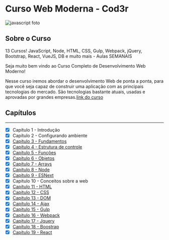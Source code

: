 # Curso Web Moderna - Cod3r
![javascript foto](https://www.evemilano.com/wp-content/uploads/2015/02/javascript-580x580.png)

## Sobre o Curso

13 Cursos! JavaScript, Node, HTML, CSS, Gulp, Webpack, jQuery, Bootstrap, React, VueJS, DB e muito mais - Aulas SEMANAIS 

Seja muito bem vindo ao Curso Completo de Desenvolvimento Web Moderno!

Nesse curso iremos abordar o desenvolvimento Web de ponta a ponta, para que você seja capaz de construir uma aplicação com as principais tecnologias do mercado. São tecnologias bastante atuais, usadas e aprovadas por grandes empresas.[link do curso](https://www.cod3r.com.br/portal/courses/web-moderno-com-javascript:-curso-completo-2018-+-projetos-27)

## Capítulos
---
- [x]  Capítulo 1 - Introdução<br>
- [x]  Capítulo 2 - Configurando ambiente <br>
- [x]  [Capítulo 3 - Fundamentos](fundamentos/)<br>
- [x]  [Capítulo 4 - Estrutura de controle](controle/)<br>
- [x]  [Capítulo 5 - Funções](funcao/)<br>
- [x]  [Capítulo 6 - Objetos](objetos/)<br>
- [x]  [Capítulo 7 - Arrays](arrays/)<br>
- [x]  [Capítulo 8 - Node](node/)<br>
- [x]  [Capítulo 9 - ESNext](esnext/)<br>
- [x]  Capítulo 10 - Conceitos sobre a web<br>
- [x]  [Capítulo 11 - HTML](html/)<br>
- [x]  [Capítulo 12 - CSS](css/)<br>
- [x]  [Capítulo 13 - DOM](dom/)<br>  
- [x]  [Capítulo 14 - Ajax](ajax/)<br> 
- [x]  [Capítulo 15 - Gulp](gulp/)<br>
- [x]  [Capítulo 16 - Webpack](webpack/)<br>
- [x]  [Capítulo 17 - Jquery](jquery/)<br>
- [x]  [Capítulo 18 - Boostrap](bootstrap/)<br>
- [x]  [Capítulo 19 - React](react/) <br>